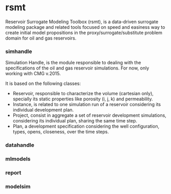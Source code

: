 # rsmt
Reservoir Surrogate Modeling Toolbox (rsmt), is a data-driven surrogate modeling 
package and related tools focused on speed and easiness way to create  initial 
model propositions in the proxy/surrogate/substitute problem domain for
oil and gas reservoirs.


### simhandle

Simulation Handle, is the module responsible to dealing with the specifications
of the oil and gas reservoir simulations. For now, only working with CMG v.2015.

It is based on the following classes:
 - Reservoir, responsible to characterize the volume (cartesian only), specially
 its static properties like porosity (i, j, k) and permeability.
 - Instance, is related to one simulation run of a reservoir considering its
 individual development plan.
 - Project, consist in aggregate a set of reservoir development simulations,
 considering its individual plan, sharing the same time step.
 - Plan, a development specification considering the well configuration, types,
 opens, closeness, over the time steps.


### datahandle


### mlmodels


### report


### modelsim

